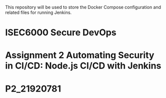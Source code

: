 This repository will be used to store the Docker Compose configuration and related files for running Jenkins.

# ISEC6000 Secure DevOps
# Assignment 2 Automating Security in CI/CD: Node.js CI/CD with Jenkins
# P2_21920781
